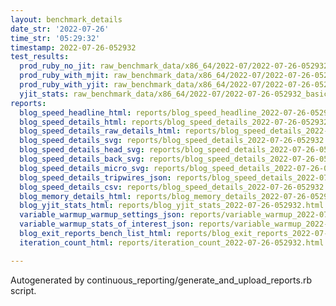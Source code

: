 ```yaml
---
layout: benchmark_details
date_str: '2022-07-26'
time_str: '05:29:32'
timestamp: 2022-07-26-052932
test_results:
  prod_ruby_no_jit: raw_benchmark_data/x86_64/2022-07/2022-07-26-052932_basic_benchmark_prod_ruby_no_jit.json
  prod_ruby_with_mjit: raw_benchmark_data/x86_64/2022-07/2022-07-26-052932_basic_benchmark_prod_ruby_with_mjit.json
  prod_ruby_with_yjit: raw_benchmark_data/x86_64/2022-07/2022-07-26-052932_basic_benchmark_prod_ruby_with_yjit.json
  yjit_stats: raw_benchmark_data/x86_64/2022-07/2022-07-26-052932_basic_benchmark_yjit_stats.json
reports:
  blog_speed_headline_html: reports/blog_speed_headline_2022-07-26-052932.html
  blog_speed_details_html: reports/blog_speed_details_2022-07-26-052932.html
  blog_speed_details_raw_details_html: reports/blog_speed_details_2022-07-26-052932.raw_details.html
  blog_speed_details_svg: reports/blog_speed_details_2022-07-26-052932.svg
  blog_speed_details_head_svg: reports/blog_speed_details_2022-07-26-052932.head.svg
  blog_speed_details_back_svg: reports/blog_speed_details_2022-07-26-052932.back.svg
  blog_speed_details_micro_svg: reports/blog_speed_details_2022-07-26-052932.micro.svg
  blog_speed_details_tripwires_json: reports/blog_speed_details_2022-07-26-052932.tripwires.json
  blog_speed_details_csv: reports/blog_speed_details_2022-07-26-052932.csv
  blog_memory_details_html: reports/blog_memory_details_2022-07-26-052932.html
  blog_yjit_stats_html: reports/blog_yjit_stats_2022-07-26-052932.html
  variable_warmup_warmup_settings_json: reports/variable_warmup_2022-07-26-052932.warmup_settings.json
  variable_warmup_stats_of_interest_json: reports/variable_warmup_2022-07-26-052932.stats_of_interest.json
  blog_exit_reports_bench_list_html: reports/blog_exit_reports_2022-07-26-052932.bench_list.html
  iteration_count_html: reports/iteration_count_2022-07-26-052932.html

---
```

Autogenerated by continuous_reporting/generate_and_upload_reports.rb script.
